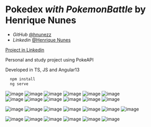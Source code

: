 # Pokedex *with PokemonBattle* by Henrique Nunes

- *GitHub* [@hnunezz](https://www.github.com/hnunezz)
- *Linkedin* [@Henrique Nunes](https://www.linkedin.com/in/henrique-nunes-de-almeida-ba897a1aa/)


[Project in Linkedin](https://www.linkedin.com/posts/henriquenunes27_frontend-activity-6889289513592483840-Zbd1?utm_source=linkedin_share&utm_medium=member_desktop_web)

Personal and study project using PokeAPI

Developed in TS, JS and Angular13




```bash
  npm install 
  ng serve
```
    
![image](https://github.com/user-attachments/assets/58614279-e8c0-4155-9e25-c94dcc405742)
![image](https://github.com/user-attachments/assets/d9325a76-5cb1-4057-bb68-1cb2e2a8423f) 
![image](https://github.com/user-attachments/assets/1b81163e-a80d-4f45-8e1d-2fca30bb1925) 
![image](https://github.com/user-attachments/assets/0f398b0b-c34d-41a6-9d18-a2a4efe811e3) 
![image](https://github.com/user-attachments/assets/58583fca-f2b3-4c31-8bd7-12433f867732) 
![image](https://github.com/user-attachments/assets/33b61470-42d0-4706-b75a-c9fc21ee1d8c)         
![image](https://github.com/user-attachments/assets/f4c5d13d-4cee-417b-bdb9-6c4d70b9d41f)
![image](https://github.com/user-attachments/assets/38918dac-69f9-4da5-8f66-1af3000671a5)
![image](https://github.com/user-attachments/assets/99b71c8a-d5a2-4267-86e2-c67a8622e913)
![image](https://github.com/user-attachments/assets/1f5cbbfd-19fc-43ed-a7c8-5d1ffdad966a)
          ![image](https://github.com/user-attachments/assets/dc0c4923-e7da-4c09-8a21-a14b7e2a638e)
          ![image](https://github.com/user-attachments/assets/ad508223-5cfd-49b1-8b75-b365d95679c5)


![image](https://github.com/user-attachments/assets/f5fb7ce1-4bdc-4768-8daa-8ba4c4b7884d)
![image](https://github.com/user-attachments/assets/747595f2-eb99-4c04-88ee-3eaf0e5a10f1)
![image](https://github.com/user-attachments/assets/3a90c575-d4cc-45cf-a0b0-c5b50c280344)
![image](https://github.com/user-attachments/assets/f57c1aa0-028d-41c0-bb54-e94dfe1f149f)
![image](https://github.com/user-attachments/assets/eda9edcc-1ed2-4d68-9d80-eeca4caabc2f)
![image](https://github.com/user-attachments/assets/8a94e8f6-5122-4a02-83a5-dcf8d98e5467)
![image](https://github.com/user-attachments/assets/e0827c4f-54a4-486d-bf0f-f205f1dd07ea)


![image](https://github.com/user-attachments/assets/0884729f-a7ac-48b9-8278-3fa673698112)
![image](https://github.com/user-attachments/assets/a88d5f7c-50e3-4362-a275-286e1126a7cc)
![image](https://github.com/user-attachments/assets/89895be3-8d30-4940-aa3c-558d1d769638)
![image](https://github.com/user-attachments/assets/68d04fb3-1614-43e2-867e-2e64498ded50)
![image](https://github.com/user-attachments/assets/17d5143e-bf49-4be6-92d2-bb52957c94db)
![image](https://github.com/user-attachments/assets/5c96f9f7-b87f-4b73-839c-26ce436ccf94)




